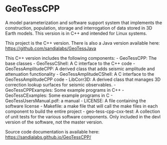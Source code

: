 # GeoTessCPP
A model parameterization and software support system that implements the construction, population, storage and interrogation of data stored in 3D Earth models. This version is in C++ and intended for Linux systems.

This project is the C++ version.  There is also a Java version available here:
https://github.com/sandialabs/GeoTessJava

This C++ version includes the following components:
	- GeoTessCPP: The base classes
	- GeoTessCShell: A C interface to the C++ code
	- GeoTessAmplitudeCPP: A derived class that adds seismic amplitude and attenuation functionality
	- GeoTessAmplitudeCShell: A C interface to the GeoTessAmplitudeCPP code
	- LibCorr3D: A derived class that manages 3D correction lookup surfaces for seismic observables.
	- GeoTessCPPExamples: Some example programs in C++
	- GeoTessCExamples: Some example programs in C
	- GeoTessUsersManual.pdf: a manual
	- LICENSE: A file containing the software license
	- Makefile: a make file that will call the make files in each component to build the entire 
	     project
	- geo-tess-cpp-cxx-test: A collection of unit tests for the various software components.
	     Only included in the devl version of the software, not the master version.

Source code documentation is available here: https://sandialabs.github.io/GeoTessCPP/
